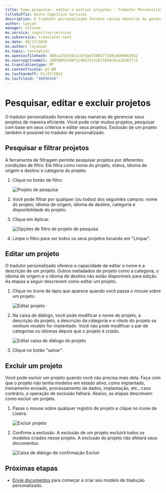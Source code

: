 ```yaml
---
title: Como pesquisar, editar e excluir projetos - Tradutor Personalizado
titleSuffix: Azure Cognitive Services
description: O tradutor personalizado fornece várias maneiras de gerenciar seus projetos de maneira eficiente. Você pode criar vários projetos, pesquisar com base em seus critérios, editar seus projetos. Exclusão de um projeto também é possível no tradutor de personalizado.
author: laujan
manager: nitinme
ms.service: cognitive-services
ms.subservice: translator-text
ms.date: 08/17/2020
ms.author: lajanuar
ms.topic: conceptual
ms.openlocfilehash: 308ca25d35011c67ded7300177149cd590462952
ms.sourcegitcommit: 100390fefd8f1c48173c51b71650c8ca1b26f711
ms.translationtype: MT
ms.contentlocale: pt-BR
ms.lasthandoff: 01/27/2021
ms.locfileid: "98896436"
---
```

# <a name="search-edit-and-delete-projects"></a>Pesquisar, editar e excluir projetos

O tradutor personalizado fornece várias maneiras de gerenciar seus projetos de maneira eficiente. Você pode criar muitos projetos, pesquisar com base em seus critérios e editar seus projetos. Exclusão de um projeto também é possível no tradutor de personalizado.  

## <a name="search-and-filter-projects"></a>Pesquisar e filtrar projetos

A ferramenta de filtragem permite pesquisar projetos por diferentes condições de filtro. Ele filtra como nome do projeto, status, idioma de origem e destino e categoria do projeto.

1. Clique no botão de filtro.

    ![Projeto de pesquisa](media/how-to/how-to-search-project.png)

2. Você pode filtrar por qualquer (ou todos) dos seguintes campos: nome do projeto, idioma de origem, idioma de destino, categoria e disponibilidade do projeto.

3. Clique em Aplicar.

    ![Opções de filtro de projeto de pesquisa](media/how-to/how-to-search-project-filters.png)

4. Limpe o filtro para ver todos os seus projetos tocando em "Limpar".

## <a name="edit-a-project"></a>Editar um projeto

O tradutor personalizado oferece a capacidade de editar o nome e a descrição de um projeto. Outros metadados do projeto como a categoria, o idioma de origem e o idioma de destino não estão disponíveis para edição. As etapas a seguir descrevem como editar um projeto.

1. Clique no ícone de lápis que aparece quando você passa o mouse sobre um projeto.

    ![Editar projeto](media/how-to/how-to-edit-project.png)

2. Na caixa de diálogo, você pode modificar o nome do projeto, a descrição do projeto, a descrição da categoria e o rótulo do projeto se nenhum modelo for implantado. Você não pode modificar o par de categorias ou idiomas depois que o projeto é criado.

    ![Editar caixa de diálogo do projeto](media/how-to/how-to-edit-project-dialog.png)

3. Clique no botão "salvar".

## <a name="delete-a-project"></a>Excluir um projeto

Você pode excluir um projeto quando você não precisa mais dela. Faça com que o projeto não tenha modelos em estado ativo, como implantado, treinamento enviado, processamento de dados, implantação, etc., caso contrário, a operação de exclusão falhará. Abaixo, as etapas descrevem como excluir um projeto.

1. Passe o mouse sobre qualquer registro de projeto e clique no ícone de Lixeira.

   ![Excluir projeto](media/how-to/how-to-delete-project.png)

2. Confirme a exclusão. A exclusão de um projeto excluirá todos os modelos criados nesse projeto. A exclusão do projeto não afetará seus documentos.

   ![Caixa de diálogo de confirmação Excluir](media/how-to/how-to-delete-project-confirm.png)

## <a name="next-steps"></a>Próximas etapas

- [Envie documentos](how-to-upload-document.md) para começar a criar seu modelo de tradução personalizado.

